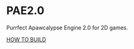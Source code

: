 # PAE2.0
Purrfect Apawcalypse Engine 2.0 for 2D games.

[HOW TO BUILD](https://github.com/NB-NutBoi/PAE2.0/blob/main/_BuildAssets/BUILDGUIDE.md)
